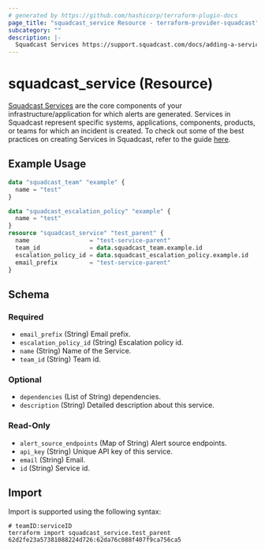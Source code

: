 ```yaml
---
# generated by https://github.com/hashicorp/terraform-plugin-docs
page_title: "squadcast_service Resource - terraform-provider-squadcast"
subcategory: ""
description: |-
  Squadcast Services https://support.squadcast.com/docs/adding-a-service-1 are the core components of your infrastructure/application for which alerts are generated. Services in Squadcast represent specific systems, applications, components, products, or teams for which an incident is created. To check out some of the best practices on creating Services in Squadcast, refer to the guide here https://www.squadcast.com/blog/how-to-configure-services-in-squadcast-best-practices-to-reduce-mttr.
---
```


# squadcast_service (Resource)

[Squadcast Services](https://support.squadcast.com/docs/adding-a-service-1) are the core components of your infrastructure/application for which alerts are generated. Services in Squadcast represent specific systems, applications, components, products, or teams for which an incident is created. To check out some of the best practices on creating Services in Squadcast, refer to the guide [here](https://www.squadcast.com/blog/how-to-configure-services-in-squadcast-best-practices-to-reduce-mttr).

## Example Usage

```terraform
data "squadcast_team" "example" {
  name = "test"
}

data "squadcast_escalation_policy" "example" {
  name = "test"
}
resource "squadcast_service" "test_parent" {
  name                 = "test-service-parent"
  team_id              = data.squadcast_team.example.id
  escalation_policy_id = data.squadcast_escalation_policy.example.id
  email_prefix         = "test-service-parent"
}
```

<!-- schema generated by tfplugindocs -->
## Schema

### Required

- `email_prefix` (String) Email prefix.
- `escalation_policy_id` (String) Escalation policy id.
- `name` (String) Name of the Service.
- `team_id` (String) Team id.

### Optional

- `dependencies` (List of String) dependencies.
- `description` (String) Detailed description about this service.

### Read-Only

- `alert_source_endpoints` (Map of String) Alert source endpoints.
- `api_key` (String) Unique API key of this service.
- `email` (String) Email.
- `id` (String) Service id.

## Import

Import is supported using the following syntax:

```shell
# teamID:serviceID
terraform import squadcast_service.test_parent 62d2fe23a57381088224d726:62da76c088f407f9ca756ca5
```
